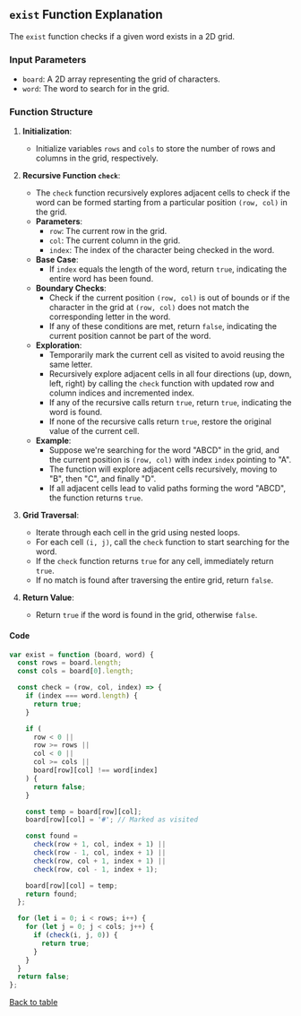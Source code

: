 ## `exist` Function Explanation

The `exist` function checks if a given word exists in a 2D grid.

### Input Parameters

- `board`: A 2D array representing the grid of characters.
- `word`: The word to search for in the grid.

### Function Structure

1. **Initialization**:

   - Initialize variables `rows` and `cols` to store the number of rows and columns in the grid, respectively.

2. **Recursive Function `check`**:

   - The `check` function recursively explores adjacent cells to check if the word can be formed starting from a particular position `(row, col)` in the grid.
   - **Parameters**:
     - `row`: The current row in the grid.
     - `col`: The current column in the grid.
     - `index`: The index of the character being checked in the word.
   - **Base Case**:
     - If `index` equals the length of the word, return `true`, indicating the entire word has been found.
   - **Boundary Checks**:
     - Check if the current position `(row, col)` is out of bounds or if the character in the grid at `(row, col)` does not match the corresponding letter in the word.
     - If any of these conditions are met, return `false`, indicating the current position cannot be part of the word.
   - **Exploration**:
     - Temporarily mark the current cell as visited to avoid reusing the same letter.
     - Recursively explore adjacent cells in all four directions (up, down, left, right) by calling the `check` function with updated row and column indices and incremented index.
     - If any of the recursive calls return `true`, return `true`, indicating the word is found.
     - If none of the recursive calls return `true`, restore the original value of the current cell.
   - **Example**:
     - Suppose we're searching for the word "ABCD" in the grid, and the current position is `(row, col)` with index `index` pointing to "A".
     - The function will explore adjacent cells recursively, moving to "B", then "C", and finally "D".
     - If all adjacent cells lead to valid paths forming the word "ABCD", the function returns `true`.

3. **Grid Traversal**:

   - Iterate through each cell in the grid using nested loops.
   - For each cell `(i, j)`, call the `check` function to start searching for the word.
   - If the `check` function returns `true` for any cell, immediately return `true`.
   - If no match is found after traversing the entire grid, return `false`.

4. **Return Value**:
   - Return `true` if the word is found in the grid, otherwise `false`.

#### Code

```javascript
var exist = function (board, word) {
  const rows = board.length;
  const cols = board[0].length;

  const check = (row, col, index) => {
    if (index === word.length) {
      return true;
    }

    if (
      row < 0 ||
      row >= rows ||
      col < 0 ||
      col >= cols ||
      board[row][col] !== word[index]
    ) {
      return false;
    }

    const temp = board[row][col];
    board[row][col] = '#'; // Marked as visited

    const found =
      check(row + 1, col, index + 1) ||
      check(row - 1, col, index + 1) ||
      check(row, col + 1, index + 1) ||
      check(row, col - 1, index + 1);

    board[row][col] = temp;
    return found;
  };

  for (let i = 0; i < rows; i++) {
    for (let j = 0; j < cols; j++) {
      if (check(i, j, 0)) {
        return true;
      }
    }
  }
  return false;
};
```

[Back to table](../README.md/#explanations)

